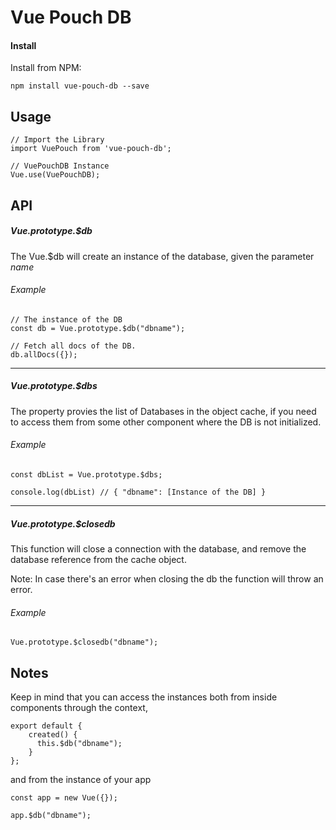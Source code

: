 # Vue Pouch DB


#### Install

Install from NPM:

```
npm install vue-pouch-db --save
```

## Usage

```
// Import the Library
import VuePouch from 'vue-pouch-db';

// VuePouchDB Instance
Vue.use(VuePouchDB);
```

## API

##### Vue.prototype.$db

The Vue.$db will create an instance of the database, given the parameter *_name_*

###### Example
```
// The instance of the DB
const db = Vue.prototype.$db("dbname");

// Fetch all docs of the DB.
db.allDocs({});
```
-----

##### Vue.prototype.$dbs
The property provies the list of Databases in the object cache,
if you need to access them from some other component where the DB is not initialized.

###### Example
```
const dbList = Vue.prototype.$dbs;

console.log(dbList) // { "dbname": [Instance of the DB] }
```
-----

##### Vue.prototype.$closedb
This function will close a connection with the database, and remove
the database reference from the cache object.

Note: In case there's an error when closing the db the function will
throw an error.

###### Example
```
Vue.prototype.$closedb("dbname");
```

## Notes

Keep in mind that you can access the instances both from inside components
through the context,

```
export default {
    created() {
      this.$db("dbname");
    }
};
```


and from the instance of your app
```
const app = new Vue({});

app.$db("dbname");
```
